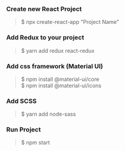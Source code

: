 ### Create new React Project
>$ npx create-react-app "Project Name"

### Add Redux to your project
>$ yarn add redux react-redux

### Add css framework (Material UI)
>$ npm install @material-ui/core <br />
>$ npm install @material-ui/icons

### Add SCSS 
>$ yarn add node-sass

### Run Project
>$ npm start

